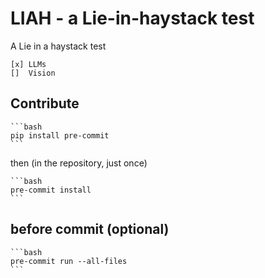 # LIAH - a Lie-in-haystack test

A Lie in a haystack test

    [x] LLMs
    []  Vision

## Contribute

    ```bash
    pip install pre-commit
    ```

then (in the repository, just once)

    ```bash
    pre-commit install
    ```

## before commit (optional)

    ```bash
    pre-commit run --all-files
    ```
